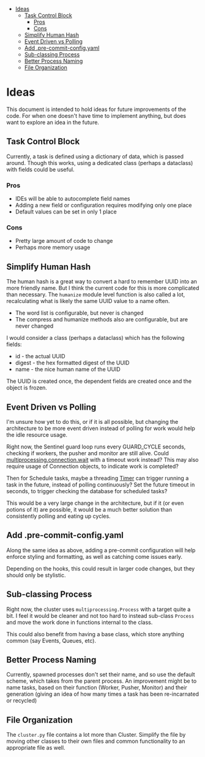 - [Ideas](#ideas)
  - [Task Control Block](#task-control-block)
    - [Pros](#pros)
    - [Cons](#cons)
  - [Simplify Human Hash](#simplify-human-hash)
  - [Event Driven vs Polling](#event-driven-vs-polling)
  - [Add .pre-commit-config.yaml](#add-pre-commit-configyaml)
  - [Sub-classing Process](#sub-classing-process)
  - [Better Process Naming](#better-process-naming)
  - [File Organization](#file-organization)

# Ideas

This document is intended to hold ideas for future improvements of the code.  For when one doesn't have time to
implement anything, but does want to explore an idea in the future.

## Task Control Block

Currently, a task is defined using a dictionary of data, which is passed around.  Though this works, using a
dedicated class (perhaps a dataclass) with fields could be useful.

### Pros

- IDEs will be able to autocomplete field names
- Adding a new field or configuration requires modifying only one place
- Default values can be set in only 1 place

### Cons

- Pretty large amount of code to change
- Perhaps more memory usage

## Simplify Human Hash

The human hash is a great way to convert a hard to remember UUID into an more friendly name.  But
I think the current code for this is more complicated than necessary.  The `humanize` module level
function is also called a lot, recalculating what is likely the same UUID value to a name often.

- The word list is configurable, but never is changed
- The compress and humanize methods also are configurable, but are never changed

I would consider a class (perhaps a dataclass) which has the following fields:

- id - the actual UUID
- digest - the hex formatted digest of the UUID
- name - the nice human name of the UUID

The UUID is created once, the dependent fields are created once and the object is frozen.

## Event Driven vs Polling

I'm unsure how yet to do this, or if it is all possible, but changing the architecture to be more
event driven instead of polling for work would help the idle resource usage.

Right now, the Sentinel guard loop runs every GUARD_CYCLE seconds, checking if workers, the pusher and monitor
are still alive.  Could [multiprocessing.connection.wait](https://docs.python.org/3/library/multiprocessing.html#multiprocessing.connection.wait)
with a timeout work instead?  This may also require usage of Connection objects, to indicate work is completed?

Then for Schedule tasks, maybe a threading [Timer](https://docs.python.org/3/library/threading.html#timer-objects) can trigger running a
task in the future, instead of polling continuously?  Set the future timeout in seconds, to trigger checking the database for scheduled tasks?

This would be a very large change in the architecture, but if it (or even potions of it) are possible, it would be
a much better solution than consistently polling and eating up cycles.

## Add .pre-commit-config.yaml

Along the same idea as above, adding a pre-commit configuration will help enforce styling and formatting,
as well as catching come issues early.

Depending on the hooks, this could result in larger code changes, but they should only be stylistic.

## Sub-classing Process

Right now, the cluster uses `multiprocessing.Process` with a target quite a bit.  I feel it would be cleaner and not too hard to instead
sub-class `Process` and move the work done in functions internal to the class.

This could also benefit from having a base class, which store anything common (say Events, Queues, etc).

## Better Process Naming

Currently, spawned processes don't set their name, and so use the default scheme, which takes from the parent process.
An improvement might be to name tasks, based on their function (Worker, Pusher, Monitor) and their generation (giving
an idea of how many times a task has been re-incarnated or recycled)

## File Organization

The `cluster.py` file contains a lot more than Cluster.  Simplify the file by moving other classes to their own
files and common functionality to an appropriate file as well.

